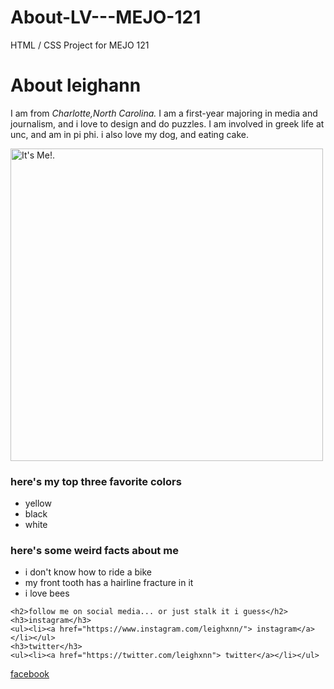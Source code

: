 # About-LV---MEJO-121
HTML / CSS Project for MEJO 121

</head>
  <body data-gr-c-s-loaded="true">
    <h1> <strong> About leighann </strong> </h1>
    <p> I am from <em> Charlotte,North Carolina.</em> I am a first-year majoring in media and journalism, and i love to design and do puzzles. I am involved in greek life at unc, and am in pi phi. i also love my dog, and eating cake. </p>
<img src="IMG_87192.JPG" alt="It's Me!." height="500">
    <h3>here's my top three favorite colors</h3>
    <ul>
      <li>yellow</li>
      <li>black</li>
      <li>white</li>
    </ul>
    <h3>here's some weird facts about me</h3>
    <ul>
      <li>i don't know how to ride a bike</li>
      <li>my front tooth has a hairline fracture in it </li>
      <li>i love bees</li>
    </ul>

    <h2>follow me on social media... or just stalk it i guess</h2>
    <h3>instagram</h3>
    <ul><li><a href="https://www.instagram.com/leighxnn/"> instagram</a></li></ul>
    <h3>twitter</h3>
    <ul><li><a href="https://twitter.com/leighxnn"> twitter</a></li></ul>
   <a href="https://www.facebook.com/leighann.vinesett3?ref=bookmarks">facebook</a>



  

</body></html>
